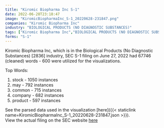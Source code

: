 ```yaml
---
title: "Kiromic Biopharma Inc S-1"
date: 2022-06-28T23:18:47
image: "KiromicBiopharmaInc_S-1_20220628-231847.png"
companies: "Kiromic Biopharma Inc"
industry: "BIOLOGICAL PRODUCTS (NO DIAGNOSTIC SUBSTANCES)"
tags: ["Kiromic Biopharma Inc","BIOLOGICAL PRODUCTS (NO DIAGNOSTIC SUBSTANCES)","06-27-2022","S-1"]
forms: "S-1"
---
```

Kiromic Biopharma Inc, which is in the Biological Products (No Diagnostic Substances) [2836] industry, SEC S-1 filing on June 27, 2022 had 67746 (cleaned) words - 600 were utilized for the visualizations.

Top Words:
1. stock - 1050 instances
2. may - 792 instances
3. common - 715 instances
4. company - 682 instances
5. product - 597 instances


See the parsed data used in the visualization [here]({{< staticlink name=KiromicBiopharmaInc_S-1_20220628-231847.json >}}).  
View the actual filing on the SEC website [here](https://www.sec.gov/Archives/edgar/data/1792581/0001104659-22-074818.txt)